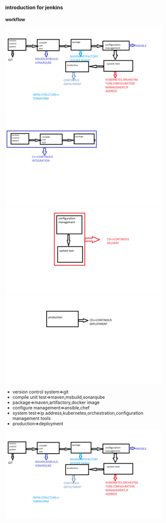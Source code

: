 ### introduction for jenkins
#### workflow 
![preview](images/images01.png)
![preview](images/images02.png)
![preview](images/images03.png)
![preview](images/images04.png)

* version control system=>git
* compile unit test=>maven,msbuild,sonarqube
* package=>maven,artifactory,docker image
* configure management=>ansible,chef
* system test=>ip address,kubernetes,orchestration,configuration management tools
* production=>deployment

 ![preview](images/images05.png)

